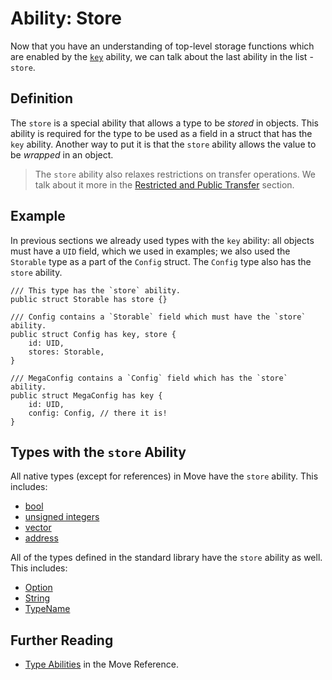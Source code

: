 # Ability: Store

Now that you have an understanding of top-level storage functions which are enabled by the
[`key`](./key-ability) ability, we can talk about the last ability in the list - `store`.

## Definition

The `store` is a special ability that allows a type to be _stored_ in objects. This ability is
required for the type to be used as a field in a struct that has the `key` ability. Another way to
put it is that the `store` ability allows the value to be _wrapped_ in an object.

> The `store` ability also relaxes restrictions on transfer operations. We talk about it more in the
> [Restricted and Public Transfer](./transfer-restrictions) section.

## Example

In previous sections we already used types with the `key` ability: all objects must have a `UID`
field, which we used in examples; we also used the `Storable` type as a part of the `Config` struct.
The `Config` type also has the `store` ability.

```move
/// This type has the `store` ability.
public struct Storable has store {}

/// Config contains a `Storable` field which must have the `store` ability.
public struct Config has key, store {
    id: UID,
    stores: Storable,
}

/// MegaConfig contains a `Config` field which has the `store` ability.
public struct MegaConfig has key {
    id: UID,
    config: Config, // there it is!
}
```

## Types with the `store` Ability

All native types (except for references) in Move have the `store` ability. This includes:

- [bool](./../move-basics/primitive-types#booleans)
- [unsigned integers](./../move-basics/primitive-types#integer-types)
- [vector](./../move-basics/vector)
- [address](./../move-basics/address)

All of the types defined in the standard library have the `store` ability as well. This includes:

- [Option](./../move-basics/option)
- [String](./../move-basics/string)
- [TypeName](./../move-basics/type-reflection)

## Further Reading

- [Type Abilities](./../../reference/abilities) in the Move Reference.
